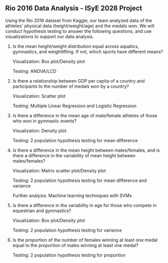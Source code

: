 ## Rio 2016 Data Analysis - ISyE 2028 Project

Using the Rio 2016 dataset from Kaggle, our team analyzed data of the athletes' physical data (height/weight/age) and the medals won. We will conduct hypothesis testing to answer the following questions, and use visualizations to support our data analysis.
1. Is the mean height/weight distribution equal across aquatics, gymnastics, and weightlifting. If not, which sports have different means?

      Visualization: Box plot/Density plot

      Testing: ANOVA/LCD

2. Is there a relationship between GDP per capita of a country and participants to the number of medals won by a country?

      Visualization: Scatter plot

      Testing: Multiple Linear Regression and Logistic Regression

3. Is there a difference in the mean age of male/female athletes of those who won in gymnastic events?

      Visualization: Density plot

      Testing: 2 population hypothesis testing for mean difference

4. Is there a difference in the mean height between males/females, and is there a difference in the variability of mean height between males/females?

      Visualization: Matrix scatter plot/Density plot

      Testing: 2 population hypothesis testing for mean difference and variance

      Further analysis: Machine learning techniques with SVMs

5. Is there a difference in the variability in age for those who compete in equestrian and gymnastics?

      Visualization: Box plot/Density plot

      Testing: 2 population hypothesis testing for variance

6. Is the proportion of the number of females winning at least one medal equal to the proportion of males winning at least one medal?

      Testing: 2 population hypothesis testing for proportion
